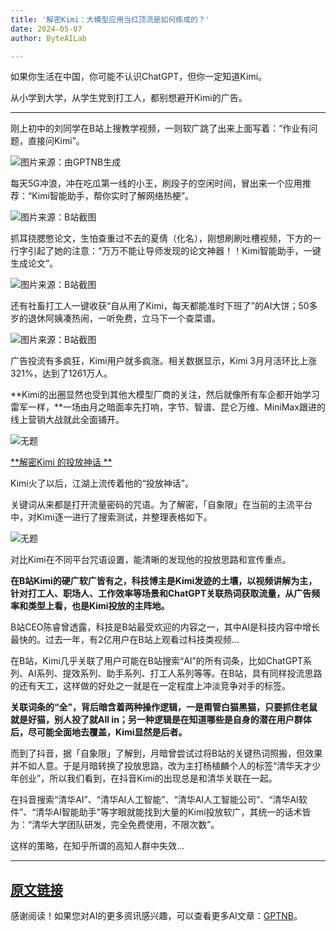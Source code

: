 ```yaml
---
title: '解密Kimi：大模型应用当红顶流是如何练成的？'
date: 2024-05-07
author: ByteAILab

---
```


如果你生活在中国，你可能不认识ChatGPT，但你一定知道Kimi。

从小学到大学，从学生党到打工人，都别想避开Kimi的广告。

---


刚上初中的刘同学在B站上搜教学视频，一则软广跳了出来上面写着：“作业有问题，直接问Kimi”。

![图片来源：由GPTNB生成](http://www.jesonc.com/upload/3B33CB85B496C0CB6FBA4C2BD79320AD/1714968392679/FiLn8dmDHNctcdjp9tRP8rAXLIkt.png)

每天5G冲浪，冲在吃瓜第一线的小王，刷段子的空闲时间，冒出来一个应用推荐：“Kimi智能助手，帮你实时了解网络热梗”。

![图片来源：B站截图](http://www.jesonc.com/FryasXrflyQJiQDaQC4WWWT6ol89)

抓耳挠腮憋论文，生怕查重过不去的夏倩（化名），刚想刷刷吐槽视频，下方的一行字引起了她的注意：“万万不能让导师发现的论文神器！！Kimi智能助手，一键生成论文”。

![图片来源：B站截图](http://www.jesonc.com/FpCp3s2zH7sLmu_e4qt1m-I_bYQT)

还有社畜打工人一键收获“自从用了Kimi，每天都能准时下班了”的AI大饼；50多岁的退休阿姨凑热闹，一听免费，立马下一个查菜谱。

![图片来源：B站截图](http://www.jesonc.com/FkOxSdpa2lLB6pVn1d8BoLHMsSwJ)

广告投流有多疯狂，Kimi用户就多疯涨。相关数据显示，Kimi 3月月活环比上涨321%，达到了1261万人。

**Kimi的出圈显然也受到其他大模型厂商的关注，然后就像所有车企都开始学习雷军一样，**一场由月之暗面率先打响，字节、智谱、昆仑万维、MiniMax跟进的线上营销大战就此全面铺开。

![无题](http://www.jesonc.com/FvtlDc7S5ATABl6oyiPlMo_X0C7Q)

<u>**解密Kimi 的投放神话 **</u>

Kimi火了以后，江湖上流传着他的“投放神话”。

关键词从来都是打开流量密码的咒语。为了解密，「自象限」在当前的主流平台中，对Kimi逐一进行了搜索测试，并整理表格如下。

![无题](http://www.jesonc.com/FswWVYbGrnVDwR_CB_-sL3fNPrTU)

对比Kimi在不同平台咒语设置，能清晰的发现他的投放思路和宣传重点。

**在B站Kimi的硬广软广皆有之，科技博主是Kimi发迹的土壤，以视频讲解为主，针对打工人、职场人、工作效率等场景和ChatGPT关联热词获取流量，从广告频率和类型上看，也是Kimi投放的主阵地。**

B站CEO陈睿曾透露，科技是B站最受欢迎的内容之一，其中AI是科技内容中增长最快的。过去一年，有2亿用户在B站上观看过科技类视频...

在B站，Kimi几乎关联了用户可能在B站搜索“AI”的所有词条，比如ChatGPT系列、AI系列、提效系列、助手系列、打工人系列等等。在B站，具有同样投流思路的还有天工，这样做的好处之一就是在一定程度上冲淡竞争对手的标签。

**关联词条的“全”，背后暗含着两种操作逻辑，一是甭管白猫黑猫，只要抓住老鼠就是好猫，别人投了就All in；另一种逻辑是在知道哪些是自身的潜在用户群体后，尽可能全面地去覆盖，Kimi显然是后者。**

而到了抖音，据「自象限」了解到，月暗曾尝试过将B站的关键热词照搬，但效果并不如人意。于是月暗转换了投放思路，改为主打杨植麟个人的标签“清华天才少年创业”，所以我们看到，在抖音Kimi的出现总是和清华关联在一起。

在抖音搜索“清华AI”、“清华AI人工智能”、“清华AI人工智能公司”、“清华AI软件”、“清华AI智能助手”等字眼就能找到大量的Kimi投放软广，其统一的话术皆为：“清华大学团队研发，完全免费使用，不限次数”。

这样的策略，在知乎所谓的高知人群中失效...

---

[原文链接](https://www.aixinzhijie.com/article/6845674)
---
感谢阅读！如果您对AI的更多资讯感兴趣，可以查看更多AI文章：[GPTNB](https://gptnb.com)。